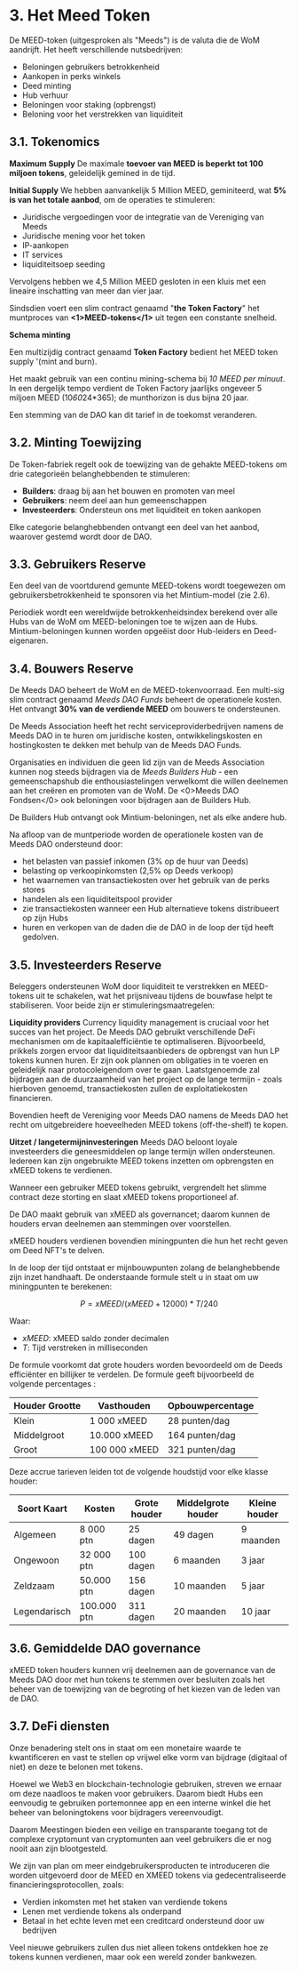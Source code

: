 # 3. Het Meed Token

De MEED-token (uitgesproken als "Meeds") is de valuta die de WoM aandrijft. Het heeft verschillende nutsbedrijven:

- Beloningen gebruikers betrokkenheid
- Aankopen in perks winkels
- Deed minting
- Hub verhuur
- Beloningen voor staking (opbrengst)
- Beloning voor het verstrekken van liquiditeit


## 3.1. Tokenomics

**Maximum Supply** De maximale **toevoer van MEED is beperkt tot 100 miljoen tokens**, geleidelijk gemined in de tijd.

**Initial Supply** We hebben aanvankelijk 5 Million MEED, geminiteerd, wat **5% is van het totale aanbod**, om de operaties te stimuleren:

- Juridische vergoedingen voor de integratie van de Vereniging van Meeds
- Juridische mening voor het token
- IP-aankopen
- IT services
- liquiditeitsoep seeding

Vervolgens hebben we 4,5 Million MEED gesloten in een kluis met een lineaire inschatting van meer dan vier jaar.

Sindsdien voert een slim contract genaamd "**the __Token Factory__**" het muntproces van **<1>MEED-tokens</1>** uit tegen een constante snelheid.

**Schema minting**

Een multizijdig contract genaamd __Token Factory__ bedient het MEED token supply '(mint and burn).

Het maakt gebruik van een continu mining-schema bij *10 MEED per minuut*. In een dergelijk tempo verdient de Token Factory jaarlijks ongeveer 5 miljoen MEED (10*60*24*365); de munthorizon is dus bijna 20 jaar.

Een stemming van de DAO kan dit tarief in de toekomst veranderen.

## 3.2. Minting Toewijzing

De Token-fabriek regelt ook de toewijzing van de gehakte MEED-tokens om drie categorieën belanghebbenden te stimuleren:

- **Builders**: draag bij aan het bouwen en promoten van meel
- **Gebruikers**: neem deel aan hun gemeenschappen
- **Investeerders**: Ondersteun ons met liquiditeit en token aankopen

Elke categorie belanghebbenden ontvangt een deel van het aanbod, waarover gestemd wordt door de DAO.

## 3.3. Gebruikers Reserve

Een deel van de voortdurend gemunte MEED-tokens wordt toegewezen om gebruikersbetrokkenheid te sponsoren via het Mintium-model (zie 2.6).

Periodiek wordt een wereldwijde betrokkenheidsindex berekend over alle Hubs van de WoM om MEED-beloningen toe te wijzen aan de Hubs. Mintium-beloningen kunnen worden opgeëist door Hub-leiders en Deed-eigenaren.

## 3.4. Bouwers Reserve

De Meeds DAO beheert de WoM en de MEED-tokenvoorraad. Een multi-sig slim contract genaamd _Meeds DAO Funds_ beheert de operationele kosten. Het ontvangt **30% van de verdiende MEED** om bouwers te ondersteunen.

De Meeds Association heeft het recht serviceproviderbedrijven namens de Meeds DAO in te huren om juridische kosten, ontwikkelingskosten en hostingkosten te dekken met behulp van de Meeds DAO Funds.

Organisaties en individuen die geen lid zijn van de Meeds Association kunnen nog steeds bijdragen via de  _Meeds Builders Hub_ - een gemeenschapshub die enthousiastelingen verwelkomt die willen deelnemen aan het creëren en promoten van de WoM. De <0>Meeds DAO Fondsen</0> ook beloningen voor bijdragen aan de Builders Hub.

De Builders Hub ontvangt ook Mintium-beloningen, net als elke andere hub.

Na afloop van de muntperiode worden de operationele kosten van de Meeds DAO ondersteund door:

- het belasten van passief inkomen (3% op de huur van Deeds)
- belasting op verkoopinkomsten (2,5% op Deeds verkoop)
- het waarnemen van transactiekosten over het gebruik van de perks stores
- handelen als een liquiditeitspool provider
- zie transactiekosten wanneer een Hub alternatieve tokens distribueert op zijn Hubs
- huren en verkopen van de daden die de DAO in de loop der tijd heeft gedolven.

## 3.5. Investeerders Reserve

Beleggers ondersteunen WoM door liquiditeit te verstrekken en MEED-tokens uit te schakelen, wat het prijsniveau tijdens de bouwfase helpt te stabiliseren. Voor beide zijn er stimuleringsmaatregelen:

**Liquidity providers** Currency liquidity management is cruciaal voor het succes van het project. De Meeds DAO gebruikt verschillende DeFi mechanismen om de kapitaalefficiëntie te optimaliseren. Bijvoorbeeld, prikkels zorgen ervoor dat liquiditeitsaanbieders de opbrengst van hun LP tokens kunnen huren. Er zijn ook plannen om obligaties in te voeren en geleidelijk naar protocoleigendom over te gaan. Laatstgenoemde zal bijdragen aan de duurzaamheid van het project op de lange termijn - zoals hierboven genoemd, transactiekosten zullen de exploitatiekosten financieren.

Bovendien heeft de Vereniging voor Meeds DAO namens de Meeds DAO het recht om uitgebreidere hoeveelheden MEED tokens (off-the-shelf) te kopen.

**Uitzet / langetermijninvesteringen** Meeds DAO beloont loyale investeerders die geneesmiddelen op lange termijn willen ondersteunen. Iedereen kan zijn ongebruikte MEED tokens inzetten om opbrengsten en xMEED tokens te verdienen.

Wanneer een gebruiker MEED tokens gebruikt, vergrendelt het slimme contract deze storting en slaat xMEED tokens proportioneel af.

De DAO maakt gebruik van xMEED als governancet; daarom kunnen de houders ervan deelnemen aan stemmingen over voorstellen.

xMEED houders verdienen bovendien miningpunten die hun het recht geven om Deed NFT's te delven.

In de loop der tijd ontstaat er mijnbouwpunten zolang de belanghebbende zijn inzet handhaaft. De onderstaande formule stelt u in staat om uw miningpunten te berekenen:

 $$ P = xMEED / (xMEED + 12000) * T / 240 $$

 Waar:

- $xMEED$: xMEED saldo zonder decimalen
- $T$: Tijd verstreken in milliseconden

De formule voorkomt dat grote houders worden bevoordeeld om de Deeds efficiënter en billijker te verdelen. De formule geeft bijvoorbeeld de volgende percentages :

| **Houder Grootte** | **Vasthouden** | **Opbouwpercentage** |
| ------------------ | -------------- | -------------------- |
| Klein              | 1 000 xMEED    | 28 punten/dag        |
| Middelgroot        | 10.000 xMEED   | 164 punten/dag       |
| Groot              | 100 000 xMEED  | 321 punten/dag       |


Deze accrue tarieven leiden tot de volgende houdstijd voor elke klasse houder:

| **Soort Kaart** | **Kosten**  | **Grote houder** | **Middelgrote houder** | **Kleine houder** |
| --------------- | ----------- | ---------------- | ---------------------- | ----------------- |
| Algemeen        | 8 000 ptn   | 25 dagen         | 49 dagen               | 9 maanden         |
| Ongewoon        | 32 000 ptn  | 100 dagen        | 6 maanden              | 3 jaar            |
| Zeldzaam        | 50.000 ptn  | 156 dagen        | 10 maanden             | 5 jaar            |
| Legendarisch    | 100.000 ptn | 311 dagen        | 20 maanden             | 10 jaar           |

## 3.6. Gemiddelde DAO governance

xMEED token houders kunnen vrij deelnemen aan de governance van de Meeds DAO door met hun tokens te stemmen over besluiten zoals het beheer van de toewijzing van de begroting of het kiezen van de leden van de DAO.

## 3.7. DeFi diensten

Onze benadering stelt ons in staat om een monetaire waarde te kwantificeren en vast te stellen op vrijwel elke vorm van bijdrage (digitaal of niet) en deze te belonen met tokens.

Hoewel we Web3 en blockchain-technologie gebruiken, streven we ernaar om deze naadloos te maken voor gebruikers. Daarom biedt Hubs een eenvoudig te gebruiken portemonnee app en een interne winkel die het beheer van beloningtokens voor bijdragers vereenvoudigt.

Daarom Meestingen bieden een veilige en transparante toegang tot de complexe cryptomunt van cryptomunten aan veel gebruikers die er nog nooit aan zijn blootgesteld.

We zijn van plan om meer eindgebruikersproducten te introduceren die worden uitgevoerd door de MEED en XMEED tokens via gedecentraliseerde financieringsprotocollen, zoals:

- Verdien inkomsten met het staken van verdiende tokens
- Lenen met verdiende tokens als onderpand
- Betaal in het echte leven met een creditcard ondersteund door uw bedrijven

Veel nieuwe gebruikers zullen dus niet alleen tokens ontdekken hoe ze tokens kunnen verdienen, maar ook een wereld zonder bankwezen.

